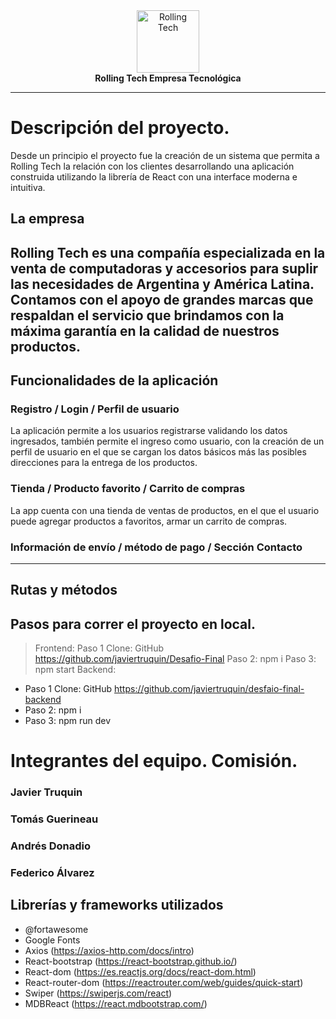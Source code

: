 <div align="center">
  <img alt="Rolling Tech" src="https://i.ibb.co/B6kQ8gS/logo.png" style="max-height:163px; width:100; height: auto; max-width:100%" />
</div>
<div align="center">
  <strong>Rolling Tech Empresa Tecnológica</strong>
</div>

---
# Descripción del proyecto.
Desde un principio el proyecto fue la creación de un sistema que permita a Rolling Tech la relación con los clientes desarrollando una aplicación construida utilizando la librería de React con una interface moderna e intuitiva. 

## La empresa
Rolling Tech es una compañía especializada en la venta de computadoras y accesorios para suplir las necesidades de Argentina y América Latina. Contamos con el apoyo de grandes marcas que respaldan el servicio que brindamos con la máxima garantía en la calidad de nuestros productos.
---
## Funcionalidades de la aplicación

### Registro / Login / Perfil de usuario
La aplicación permite a los usuarios registrarse validando los datos ingresados, también permite el ingreso como usuario, con la creación de un perfil de usuario en el que se cargan los datos básicos más las posibles direcciones para la entrega de los productos. 

### Tienda / Producto favorito / Carrito de compras
La app cuenta con una tienda de ventas de productos, en el que el usuario puede agregar productos a favoritos, armar un carrito de compras. 

###  Información de envío / método de pago / Sección Contacto
---
##  Rutas y métodos

## Pasos para correr el proyecto en local. 
> Frontend:
Paso 1 Clone: GitHub https://github.com/javiertruquin/Desafio-Final
Paso 2: npm i 
Paso 3: npm start
> Backend: 
- Paso 1 Clone: GitHub https://github.com/javiertruquin/desfaio-final-backend
- Paso 2: npm i 
- Paso 3: npm run dev

# Integrantes del equipo. Comisión.
### Javier Truquin
### Tomás Guerineau
### Andrés Donadio
### Federico Álvarez

## Librerías y frameworks utilizados
-   @fortawesome
-   Google Fonts
-   Axios (https://axios-http.com/docs/intro)
-   React-bootstrap (https://react-bootstrap.github.io/)
-   React-dom (https://es.reactjs.org/docs/react-dom.html)
-   React-router-dom (https://reactrouter.com/web/guides/quick-start)
-   Swiper (https://swiperjs.com/react)
-   MDBReact (https://react.mdbootstrap.com/)
